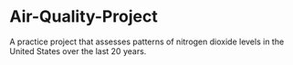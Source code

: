 # Air-Quality-Project
A practice project that assesses patterns of nitrogen dioxide levels in the United States over the last 20 years.
